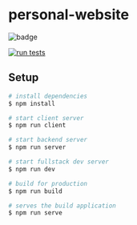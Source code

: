 # personal-website

![badge](https://github.com/fabianwaller/personal-website/actions/workflows/deploy.yml/badge.svg)

[![run tests](https://github.com/fabianwaller/personal-website/actions/workflows/test.yml/badge.svg?branch=dev)](https://github.com/fabianwaller/personal-website/actions/workflows/test.yml)

## Setup

```bash
# install dependencies
$ npm install

# start client server
$ npm run client

# start backend server
$ npm run server

# start fullstack dev server
$ npm run dev

# build for production
$ npm run build

# serves the build application
$ npm run serve
```